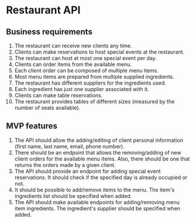 # Restaurant API

## Business requirements

1. The restaurant can receive new clients any time.
2. Clients can make reservations to host special events at the restaurant.
3. The restaurant can host at most one special event per day.
4. Clients can order items from the available menu.
5. Each client order can be composed of multiple menu items.
6. Most menu items are prepared from multiple supplied ingredients.
7. The restaurant has different suppliers for the ingredients used.
8. Each ingredient has just one supplier associated with it.
9. Clients can make table reservations.
10. The restaurant provides tables of different sizes (measured by the number of seats available).

## MVP features

1. The API should allow the adding/editing of client personal information (first name, last name, email, phone number).
2. There should be an endpoint that allows the removing/adding of new client orders for the available menu items. Also, there should be one that returns the orders made by a given client.
3. The API should provide an endpoint for adding special event reservations. It should check if the specified day is already occupied or not.
4. It should be possible to add/remove items to the menu. The item's ingredients list should be specified when added.
5. The API should make available endpoints for adding/removing menu item ingredients. The ingredient's supplier should be specified when added.

